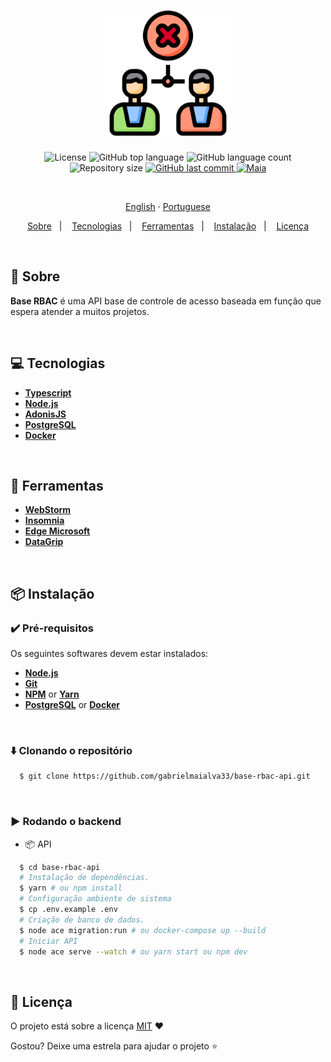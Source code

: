 <h1 align="center">
  <img src=".github/assets/images/img1.png" height="200px" alt="TKC">
</h1>

<p align="center">
  <img src="https://img.shields.io/github/license/gabrielmaialva33/base-rbac-api?color=00b8d3?style=flat&logo=appveyor" alt="License" />
  <img src="https://img.shields.io/github/languages/top/gabrielmaialva33/base-rbac-api?style=flat&logo=appveyor" alt="GitHub top language" >
  <img src="https://img.shields.io/github/languages/count/gabrielmaialva33/base-rbac-api?style=flat&logo=appveyor" alt="GitHub language count" >
  <img src="https://img.shields.io/github/repo-size/gabrielmaialva33/base-rbac-api?style=flat&logo=appveyor" alt="Repository size" >
  <a href="https://github.com/gabrielmaialva33/base-rbac-api/commits/master">
    <img src="https://img.shields.io/github/last-commit/gabrielmaialva33/base-rbac-api?style=flat&logo=appveyor" alt="GitHub last commit" >
    <img src="https://img.shields.io/badge/feito%20por-Maia-15c3d6?style=flat&logo=appveyor" alt="Maia" >
  </a>
</p>

<br>

<p align="center">
    <a href="README.md">English</a>
    ·
    <a href="README-pt.md">Portuguese</a>
</p>

<p align="center">
  <a href="#bookmark-about">Sobre</a>&nbsp;&nbsp;&nbsp;|&nbsp;&nbsp;&nbsp;
  <a href="#computer-technologies">Tecnologias</a>&nbsp;&nbsp;&nbsp;|&nbsp;&nbsp;&nbsp;
  <a href="#wrench-tools">Ferramentas</a>&nbsp;&nbsp;&nbsp;|&nbsp;&nbsp;&nbsp;
  <a href="#package-installation">Instalação</a>&nbsp;&nbsp;&nbsp;|&nbsp;&nbsp;&nbsp;
  <a href="#memo-license">Licença</a>
</p>

<br>


## :bookmark: Sobre

**Base RBAC** é uma API base de controle de acesso baseada em função que espera atender a muitos projetos.

<br>

## :computer: Tecnologias

-  **[Typescript](https://www.typescriptlang.org/)**
-  **[Node.js](https://nodejs.org/)**
-  **[AdonisJS](https://adonisjs.com/)**
-  **[PostgreSQL](https://www.postgresql.org/)**
-  **[Docker](https://www.docker.com/)**

<br>

## :wrench: Ferramentas

- **[WebStorm](https://www.jetbrains.com/webstorm/)**
- **[Insomnia](https://insomnia.rest/)**
- **[Edge Microsoft](https://www.microsoft.com/pt-br/edge/)**
- **[DataGrip](https://www.jetbrains.com/datagrip/)**

<br>

## :package: Instalação

### :heavy_check_mark: **Pré-requisitos**

Os seguintes softwares devem estar instalados:

- **[Node.js](https://nodejs.org/en/)**
- **[Git](https://git-scm.com/)**
- **[NPM](https://www.npmjs.com/)** or **[Yarn](https://yarnpkg.com/)**
- **[PostgreSQL](https://www.postgresql.org/download/)** or **[Docker](https://www.docker.com/get-started/)**

<br>

### :arrow_down: **Clonando o repositório**

```sh
  $ git clone https://github.com/gabrielmaialva33/base-rbac-api.git
```

<br>

### :arrow_forward:	**Rodando o backend**

- :package: API

```sh
  $ cd base-rbac-api
  # Instalação de dependências.
  $ yarn # ou npm install
  # Configuração ambiente de sistema
  $ cp .env.example .env
  # Criação de banco de dados.
  $ node ace migration:run # ou docker-compose up --build
  # Iniciar API
  $ node ace serve --watch # ou yarn start ou npm dev
```

<br>

## :memo: Licença

O projeto está sobre a licença [MIT](./LICENSE) ❤️

Gostou? Deixe uma estrela para ajudar o projeto ⭐

